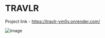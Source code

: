 # TRAVLR

Project link - https://travlr-ym0v.onrender.com/

![image](https://user-images.githubusercontent.com/48024387/228652486-cbc111ad-931d-43cb-b1e4-04401cd8f557.png)



